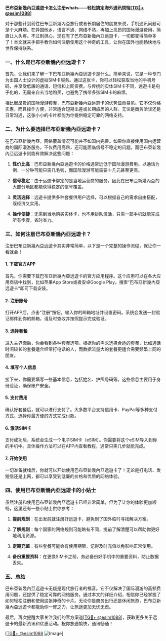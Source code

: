 **巴布亞新幾內亞遠遊卡怎么注册whats——轻松搞定海外通讯烦恼[[TG💪+ @esim1088](https://t.me/s/esim1088)]**

对于那些计划前往巴布亞新幾內亞旅行或者长期居住的朋友来说，手机通讯问题可是个大麻烦。在异国他乡，语言不通、网络不熟，再加上高昂的国际漫游费用，简直让人头疼。不过别担心，现在有了巴布亞新幾內亞远遊卡，一切都变得简单多了！本文就来手把手教你如何注册使用这个神奇的工具，让你在国外也能畅快地与世界保持联系。

### 一、什么是巴布亞新幾內亞远遊卡？

首先，让我们来了解一下巴布亞新幾內亞远遊卡是什么。简单来说，它是一种专门为出国人士设计的虚拟SIM卡服务。通过这张卡，你可以轻松获取当地的手机号码，并享受低廉的通话、短信和上网资费。与传统的实体SIM卡不同，远遊卡是电子化的，无需亲自去当地购买，也避免了携带多张SIM卡的麻烦。

相比起昂贵的国际漫游套餐，巴布亞新幾內亞远遊卡的优势显而易见。它不仅价格实惠，而且操作方便，非常适合短期出差或长期旅居的人群。无论是商务洽谈还是日常沟通，这张小小的卡片都能为你提供稳定可靠的网络支持。

### 二、为什么要选择巴布亞新幾內亞远遊卡？

在巴布亞新幾內亞，网络覆盖情况可能并不如国内完善。如果你直接使用国内运营商的国际漫游服务，不仅费用高昂，还可能面临信号不稳定的问题。而巴布亞新幾內亞远遊卡则能有效解决这些问题：

1. **性价比高**：巴布亞新幾內亞远遊卡的价格通常远低于国际漫游费用。以通话为例，一分钟可能只需几毛钱，而国际漫游可能需要十几元甚至更高。
   
2. **信号稳定**：由于远遊卡绑定的是当地运营商的服务，因此在巴布亞新幾內亞的大部分地区都能获得稳定的信号覆盖。

3. **灵活选择**：远遊卡提供多种套餐供用户选择，可以根据自己的需求自由搭配，既经济又实用。

4. **操作便捷**：无需到当地购买实体卡，也不用排队激活，只需一部手机就能完成所有步骤，省时省力。

### 三、如何注册巴布亞新幾內亞远遊卡？

注册巴布亞新幾內亞远遊卡其实非常简单，以下是一个完整的操作流程，保证你一看就会！

#### 1. 下载官方APP

首先，你需要下载巴布亞新幾內亞远遊卡的官方应用程序。这个应用可以在各大应用商店中找到，比如苹果App Store或者安卓Google Play。搜索“巴布亞新幾內亞远遊卡”即可下载安装。

#### 2. 注册账号

打开APP后，点击“注册”按钮，输入你的邮箱地址并设置密码。系统会发送一封验证邮件到你的邮箱，请及时查收并按照提示完成验证。

#### 3. 选择套餐

进入主界面后，你会看到各种套餐选项。根据你的需求选择合适的套餐，比如通话时间较长的套餐适合经常打电话的人，而数据流量大的套餐更适合需要频繁上网的朋友。

#### 4. 填写个人信息

接下来，你需要填写一些基本信息，包括姓名、护照号码等。这些信息主要用于身份验证，确保账户安全。

#### 5. 支付费用

确认好套餐后，就可以进行支付了。大多数平台支持信用卡、PayPal等多种支付方式，选择你最方便的方式完成付款。

#### 6. 激活SIM卡

支付成功后，系统会生成一个电子SIM卡（eSIM）。你需要将这个eSIM导入到你的手机中。具体操作方法可以在APP内查看教程，通常只需几步就能完成。

#### 7. 开始使用

一切准备就绪后，你就可以开始使用巴布亞新幾內亞远遊卡了！无论是打电话、发短信还是上网，都可以享受到低廉的价格和优质的网络体验。

### 四、使用巴布亞新幾內亞远遊卡的小贴士

虽然注册和使用巴布亞新幾內亞远遊卡已经非常简单，但为了让你的体验更加顺畅，这里还有一些小贴士供你参考：

1. **提前规划**：在出发前就注册好远遊卡，避免到了国外临时寻找解决方案。
   
2. **了解规则**：每个国家的网络规则可能略有不同，提前了解清楚可以帮助你更好地利用资源。

3. **定期充值**：有些套餐可能会有使用期限，记得及时充值以免影响正常使用。

4. **备份重要资料**：在更换SIM卡之前，务必备份好手机中的重要资料，防止数据丢失。

### 五、总结

巴布亞新幾內亞远遊卡无疑是现代旅行者的福音。它不仅解决了国际漫游的高额费用问题，还提供了稳定可靠的网络服务。通过本文的详细介绍，相信你已经掌握了如何轻松注册和使用这张神奇的卡片。无论你是商务出行还是休闲旅游，巴布亞新幾內亞远遊卡都能助你一臂之力，让旅途更加无忧无虑。

最后，再次提醒大家关注我们的官方渠道[[TG💪+ @esim1088](https://t.me/s/esim1088)]，获取更多关于远遊卡的最新资讯和优惠活动。祝你旅途愉快，通讯畅通！

[[TG💪+ @esim1088](https://t.me/s/esim1088) ![Image](https://i.postimg.cc/4NQfJmqS/Snipaste-2025-05-13-00-14-12.png)]